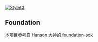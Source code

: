 
[![StyleCI](https://styleci.io/repos/99330085/shield?branch=master)](https://styleci.io/repos/99330085)

## Foundation

本项目参考自 [Hanson 大神的 foundation-sdk](https://github.com/HanSon/foundation-sdk)
